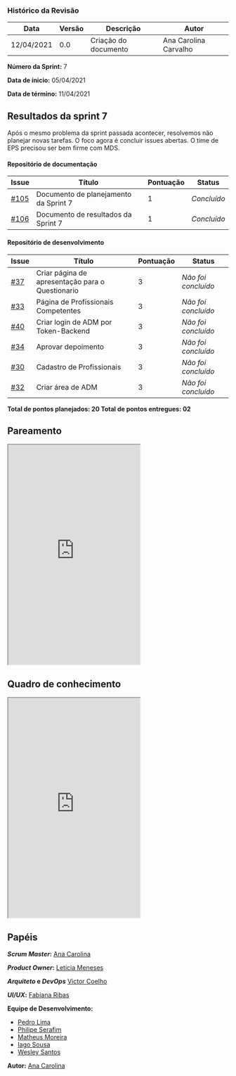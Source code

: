 ### Histórico da Revisão
| Data | Versão | Descrição | Autor |
|---|---|---|---|
| 12/04/2021| 0.0 |Criação do documento | Ana Carolina Carvalho|

**Número da Sprint:** 7

**Data de ínicio:** 05/04/2021

**Data de término:** 11/04/2021

## Resultados da sprint 7

Após o mesmo problema da sprint passada acontecer, resolvemos não planejar novas tarefas. O foco agora é concluir issues abertas. O time de EPS precisou ser bem firme com MDS. 

#### Repositório de documentação

| Issue | Título | Pontuação | Status |
|---|---|---|---|
|[#105](https://github.com/fga-eps-mds/2020.2-Violeta-Documentacao/issues/105)| Documento de planejamento da Sprint 7 | 1 | _Concluído_ |
|[#106](https://github.com/fga-eps-mds/2020.2-Violeta-Documentacao/issues/106)| Documento de resultados da Sprint 7 | 1 | _Concluído_ |

#### Repositório de desenvolvimento

| Issue | Título | Pontuação | Status |
|---|---|---|---|
|[#37](https://github.com/fga-eps-mds/2020.2-violeta-desenvolvimento/issues/37)| Criar página de apresentação para o Questionario | 3 | _Não foi concluído_ |
|[#33](https://github.com/fga-eps-mds/2020.2-violeta-desenvolvimento/issues/33)| Página de Profissionais Competentes | 3 | _Não foi concluído_ |
|[#40](https://github.com/fga-eps-mds/2020.2-Violeta-Desenvolvimento/issues/40)| Criar login de ADM por Token-Backend | 3 | _Não foi concluído_ |
|[#34](https://github.com/fga-eps-mds/2020.2-Violeta-Desenvolvimento/issues/34)| Aprovar depoimento | 3 | _Não foi concluído_ |
[#30](https://github.com/fga-eps-mds/2020.2-Violeta-Desenvolvimento/issues/30)| Cadastro de Profissionais | 3 | _Não foi concluído_ |
[#32](https://github.com/fga-eps-mds/2020.2-Violeta-Desenvolvimento/issues/32)| Criar área de ADM | 3 | _Não foi concluído_ |

<b>Total de pontos planejados: 20 </b>
<b>Total de pontos entregues: 02 </b>

## Pareamento

<iframe weidth="100%" height="500" src="https://docs.google.com/spreadsheets/d/e/2PACX-1vSUvF3lwINiA2gmoZeLfAFfI-sgInnqEVf4oq7nkh3joRHfGQgwIc63ij0wCB5oJzGtZirY3eT-hLjK/pubhtml?gid=2074844633&amp;single=true&amp;widget=true&amp;headers=false"></iframe>

## Quadro de conhecimento 

<iframe weidth="100%" height="500" src="https://docs.google.com/spreadsheets/d/e/2PACX-1vSKpschz_TJPysoXgFRpq3kRT3bp3M_Y1DKFGRfmKh0oU3mXq8YGjwkznJ8cz-LlN4ZiCX0nLGdXBjj/pubhtml?gid=464461540&amp;single=true&amp;widget=true&amp;headers=false"></iframe>

## Papéis

**_Scrum Master_:** [Ana Carolina](https://github.com/anacarolcs)

**_Product Owner_:** [Letícia Meneses](https://github.com/mbslet)

**_Arquiteto_ e _DevOps_** [Victor Coelho](https://github.com/victorhdcoelho)

**_UI/UX_:** [Fabiana Ribas](https://github.com/FabianaRibas)

**Equipe de Desenvolvimento:**

- [Pedro Lima](https://github.com/pedrolimass)
- [Philipe Serafim](https://github.com/philipeserafim)
- [Matheus Moreira](https://github.com/mateus-lm)
- [Iago Sousa](https://github.com/iasousa)
- [Wesley Santos](https://github.com/wesleysantos00)

**Autor:** [Ana Carolina](https://github.com/anacarolcs)
